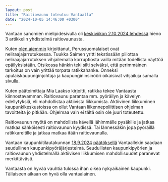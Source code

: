 ```yaml
---
layout: post
title: "Raitiovaunu toteutuu Vantaalla"
date: "2024-10-05 14:46:00 +0300"
---
```


Vantaan sanomien mielipidesivulla oli [keskiviikon 2.10.2024 lehdessä](https://nakoislehti.media.fi/vantaansanomat/e228f932-6563-495e-a6b0-7c588de1a15c/10) hieno 3 artikkelin yhdistelmä raitiovaunusta.

Kuten [olen aiemmin](../raitiovaunu-lisannyt-arvoa) kirjoittanut, Perussuomalaiset ovat neliraajajarrutuksessa. Tuukka Saimen yritti tekstissään piilottaa neliraajajarrutuksen vihjailemalla korruptiosta vailla mitään todellista näyttöä epäilyksistään. Otsikossa hänkin teki silti selväksi, että perimmäinen tarkoitus on vain yrittää torpata ratikkahanke. Onneksi apulaiskaupunginjohtaja ja kaupungininsinööri oikaisivat vihjailuja samalla sivulla.

Kuten päätoimittaja Mia Laakso kirjoitti, ratikka tekee Vantaasta kiinnostavamman. Raitiovaunu parantaa mm. pyöräilyn ja kävelyn edellytyksiä, eli mahdollistaa aktiivista liikkumista. Aktiivinen liikkuminen kaupunkikeskustoissa on ollut Vantaan liikennepoliittisen ohjelman tavoitteita jo pitkään. Ohjelmaa vain ei tältä osin ole juuri toteutettu.

Raitiovaunun myötä on mahdollista kävellä lähimmälle pysäkille ja jatkaa matkaa sähköisesti raitiovaunun kyydissä. Tai lännessäkin jopa pyöräillä ratikkareitille ja jatkaa matkaa itään raitiovaunulla.

Vantaan kaupunkitilautakunnan [18.9.2024](https://paatokset.vantaa.fi/ktwebscr/pk_asil_tweb.htm?bid=158404) [päätöksellä](https://paatokset.vantaa.fi/ktwebscr/fileshow?doctype=3&docid=3008901) Vantaallekin saadaan seudullinen kaupunkipyöräjärjestelmä. Seudullisten kaupunkipyörien ja raitiovaunun yhdistelmällä aktiivisen liikkumisen mahdollisuudet paranevat merkittävästi.

Vantaasta on hyvää vauhtia tulossa ihan oikea nykyaikainen kaupunki. Tällaiseen aikaan on hyvä olla vantaalainen.